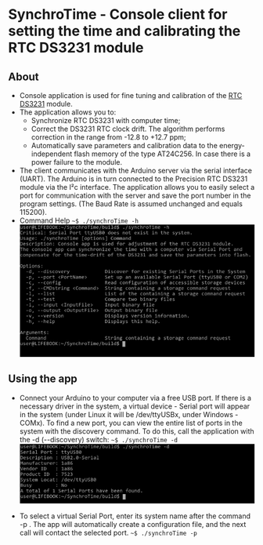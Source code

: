 # SynchroTime - Console client for setting the time and calibrating the RTC DS3231 module

## About

 * Console application is used for fine tuning and calibration of the [RTC DS3231](https://create.arduino.cc/projecthub/MisterBotBreak/how-to-use-a-real-time-clock-module-ds3231-bc90fe) module.
 * The application allows you to:
   * Synchronize RTC DS3231 with computer time;
   * Correct the DS3231 RTC clock drift. The algorithm performs correction in the range from -12.8 to +12.7 ppm;
   * Automatically save parameters and calibration data to the energy-independent flash memory of the type AT24C256. In case there is a power failure to the module.
 * The client communicates with the Arduino server via the serial interface (UART). The Arduino is in turn connected to the Precision RTC DS3231 module via the I²c interface. The application allows you to easily select a port for communication with the server and save the port number in the program settings. (The Baud Rate is assumed unchanged and equals 115200).
 * Command Help 
`
~$ ./synchroTime -h
`
![synchroTime -h](images/consoleApp_About.png)

## Using the app

 * Connect your Arduino to your computer via a free USB port. If there is a necessary driver in the system, a virtual device - Serial port will appear in the system (under Linux it will be /dev/ttyUSBx, under Windows - COMx).
 To find a new port, you can view the entire list of ports in the system with the discovery command. To do this, call the application with the -d (--discovery) switch:
`
~$ ./synchroTime -d
`
![synchroTime -d](images/consoleApp_Discovery.png)
 
 * To select a virtual Serial Port, enter its system name after the command -p <portName>. The app will automatically create a configuration file, and the next call will contact the selected port.
`
~$ ./synchroTime -p
`
